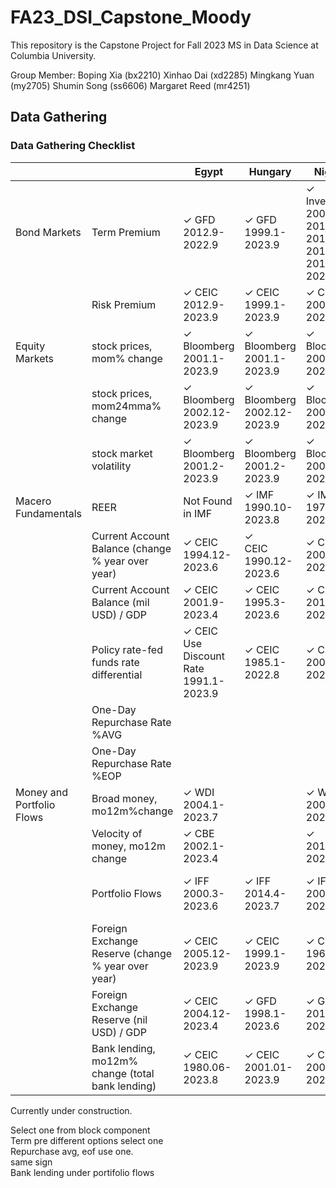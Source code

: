 # FA23_DSI_Capstone_Moody

This repository is the Capstone Project for Fall 2023 MS in Data Science at Columbia University.

Group Member:
Boping Xia (bx2210)
Xinhao Dai (xd2285)
Mingkang Yuan (my2705)
Shumin Song (ss6606)
Margaret Reed (mr4251)

## Data Gathering
### Data Gathering Checklist


|                           |                                                   | Egypt     | Hungary   | Nigeria | Poland | Romania |
|---------------------------|---------------------------------------------------|-----------|-----------|---------|--------|---------|
| Bond Markets              | Term Premium                                      | ✓ GFD</br>2012.9-2022.9 | ✓ GFD</br>1999.1-2023.9 |✓ Investing</br>2008.01-2011.07</br>2012.07-20117.10</br>2019.07-2023.09 | ✓ GFD</br>2003.12-2023.3 | ✓ GFD</br>2008.1-2022.9 |
|                           | Risk Premium                                      | ✓ CEIC</br>2012.9-2023.9| ✓ CEIC</br>1999.1-2023.9 | ✓ CEIC</br>2007.12-2022.9 | ✓ CEIC</br>1999.5-2023.3 | ✓ CEIC</br>2001.12-2023.6 |
| Equity Markets            | stock prices, mom% change                         | ✓ Bloomberg</br>2001.1-2023.9 | ✓ Bloomberg</br>2001.1-2023.9 | ✓ Bloomberg</br>2001.2-2023.9| ✓ Bloomberg</br>2001.1-2023.9 | ✓ Bloomberg</br>2003.2-2023.9|
|                           | stock prices, mom24mma% change                    | ✓ Bloomberg</br>2002.12-2023.9 | ✓ Bloomberg</br>2002.12-2023.9 | ✓ Bloomberg</br>2003.1-2023.9 | ✓ Bloomberg</br>2002.12-2023.9 | ✓ Bloomberg</br>2005.1-2023.9 |
|                           | stock market volatility                           | ✓ Bloomberg</br>2001.2-2023.9 | ✓ Bloomberg</br>2001.2-2023.9 | ✓ Bloomberg</br>2001.2-2023.9| ✓ Bloomberg</br>2001.2-2023.9 | ✓ Bloomberg</br>2003.3-2023.9 |
| Macero Fundamentals       | REER                                              | Not Found in IMF | ✓ IMF</br>1990.10-2023.8 | ✓ IMF</br>1979.12-2023.8 | ✓ IMF</br>1990.10-2023.8 | ✓ IMF</br>1990.10-2023.8 |
|                           | Current Account Balance (change % year over year) | ✓ CEIC</br>1994.12-2023.6 | ✓</br>CEIC 1990.12-2023.6 | ✓ CEIC</br>2009.3-2022.12 | ✓ CEIC</br>2001.3-2023.6 | ✓ CEIC</br>2003.9-2023.6 |
|                           | Current Account Balance (mil USD) / GDP           | ✓ CEIC</br>2001.9-2023.4 | ✓ CEIC</br> 1995.3-2023.6 | ✓ CEIC </br>2010.3-2022.12 | ✓ CEIC </br>2022.3-2023.6 | ✓ CEIC </br>2022.9-2023.6 |
|                           | Policy rate-fed funds rate differential           | ✓ CEIC</br>Use Discount Rate</br>1991.1-2023.9 | ✓ CEIC</br>1985.1-2022.8 | ✓ CEIC</br>2007.1-2023.4 | ✓ CEIC</br>1998.1-2022.8 | ✓ CEIC</br>1993.12-2022.08 |
|                           | One-Day Repurchase Rate %AVG                      |  |  |  |  |  |
|                           | One-Day Repurchase Rate %EOP                      |  |  |  |  |  |
| Money and Portfolio Flows | Broad money, mo12m%change                         | ✓ WDI</br>2004.1-2023.7 |  | ✓ WDI</br>2001.12-2023.4 | ✓ IMF</br>2004.3-2023.7 | ✓ IMF</br>2001.12-2023.8 |
|                           | Velocity of money, mo12m change                   | ✓ CBE</br>2002.1-2023.4 |  | ✓ </br>2010.3-2023.4 | ✓ </br>2004.3-2023.6 | ✓ </br>2001.12-2023.6 |
|                           | Portfolio Flows                                   | ✓ IFF</br>2000.3-2023.6 | ✓ IFF</br>2014.4-2023.7| ✓ IFF</br>2005.3-2024.12 | ✓</br>IFF 2000.1-2023.7 | ✓</br>IFF 2005.1-2023.7 |
|                           | Foreign Exchange Reserve (change % year over year)| ✓ CEIC</br>2005.12-2023.9 | ✓ CEIC</br>1999.1-2023.9 | ✓ CEIC</br>1961.1-2023.6 | ✓ CEIC</br>1999.1-2023.9 | ✓ CEIC</br>2006.4-2023.9 |
|                           | Foreign Exchange Reserve (nil USD) / GDP          | ✓ CEIC</br>2004.12-2023.4 | ✓ GFD</br>1998.1-2023.6 | ✓ GFD</br>2010.3-2023.6 | ✓ GFD</br>2002.3-2023.6 | ✓ GFD</br>2005.4-2023.6 |
|                           | Bank lending, mo12m% change (total bank lending)  | ✓ CEIC</br>1980.06-2023.8 | ✓ CEIC</br>2001.01-2023.9 | ✓ CEIC</br>2007.01-2023.8 | ✓ CEIC</br>2006.01-2023.8 | ✓ CEIC</br>2006.12-2023.8 |
    




Currently under construction.

Select one from block component</br>
Term pre different options select one</br>
Repurchase avg, eof use one.</br>
same sign</br>
Bank lending under portifolio flows</br>
